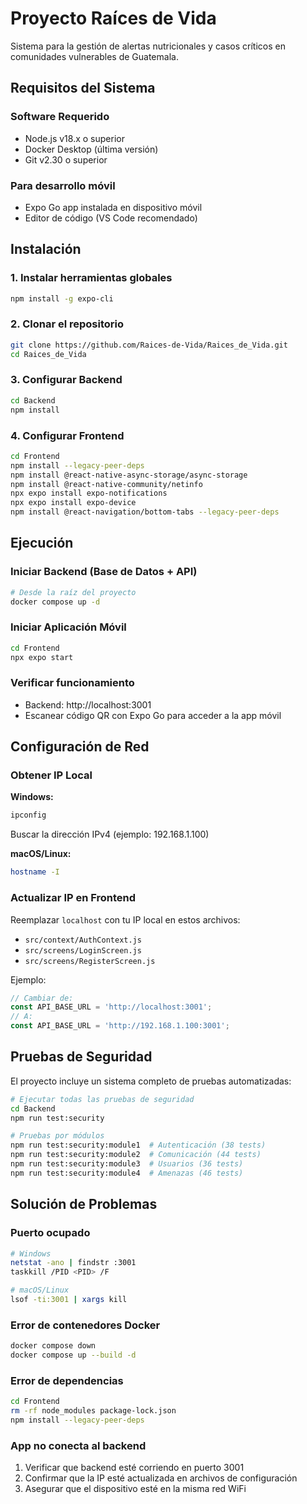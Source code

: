 # Proyecto Raíces de Vida

Sistema para la gestión de alertas nutricionales y casos críticos en comunidades vulnerables de Guatemala.

## Requisitos del Sistema

### Software Requerido
- Node.js v18.x o superior
- Docker Desktop (última versión)
- Git v2.30 o superior

### Para desarrollo móvil
- Expo Go app instalada en dispositivo móvil
- Editor de código (VS Code recomendado)

## Instalación

### 1. Instalar herramientas globales
```bash
npm install -g expo-cli
```

### 2. Clonar el repositorio
```bash
git clone https://github.com/Raices-de-Vida/Raices_de_Vida.git
cd Raices_de_Vida
```

### 3. Configurar Backend
```bash
cd Backend
npm install
```

### 4. Configurar Frontend
```bash
cd Frontend
npm install --legacy-peer-deps
npm install @react-native-async-storage/async-storage
npm install @react-native-community/netinfo
npx expo install expo-notifications
npx expo install expo-device
npm install @react-navigation/bottom-tabs --legacy-peer-deps
```

## Ejecución

### Iniciar Backend (Base de Datos + API)
```bash
# Desde la raíz del proyecto
docker compose up -d
```

### Iniciar Aplicación Móvil
```bash
cd Frontend
npx expo start
```

### Verificar funcionamiento
- Backend: http://localhost:3001
- Escanear código QR con Expo Go para acceder a la app móvil

## Configuración de Red

### Obtener IP Local

**Windows:**
```cmd
ipconfig
```
Buscar la dirección IPv4 (ejemplo: 192.168.1.100)

**macOS/Linux:**
```bash
hostname -I
```

### Actualizar IP en Frontend
Reemplazar `localhost` con tu IP local en estos archivos:
- `src/context/AuthContext.js`
- `src/screens/LoginScreen.js` 
- `src/screens/RegisterScreen.js`

Ejemplo:
```javascript
// Cambiar de:
const API_BASE_URL = 'http://localhost:3001';
// A:
const API_BASE_URL = 'http://192.168.1.100:3001';
```

## Pruebas de Seguridad

El proyecto incluye un sistema completo de pruebas automatizadas:

```bash
# Ejecutar todas las pruebas de seguridad
cd Backend
npm run test:security

# Pruebas por módulos
npm run test:security:module1  # Autenticación (38 tests)
npm run test:security:module2  # Comunicación (44 tests) 
npm run test:security:module3  # Usuarios (36 tests)
npm run test:security:module4  # Amenazas (46 tests)
```

## Solución de Problemas

### Puerto ocupado
```bash
# Windows
netstat -ano | findstr :3001
taskkill /PID <PID> /F

# macOS/Linux
lsof -ti:3001 | xargs kill
```

### Error de contenedores Docker
```bash
docker compose down
docker compose up --build -d
```

### Error de dependencias
```bash
cd Frontend
rm -rf node_modules package-lock.json
npm install --legacy-peer-deps
```

### App no conecta al backend
1. Verificar que backend esté corriendo en puerto 3001
2. Confirmar que la IP esté actualizada en archivos de configuración
3. Asegurar que el dispositivo esté en la misma red WiFi
